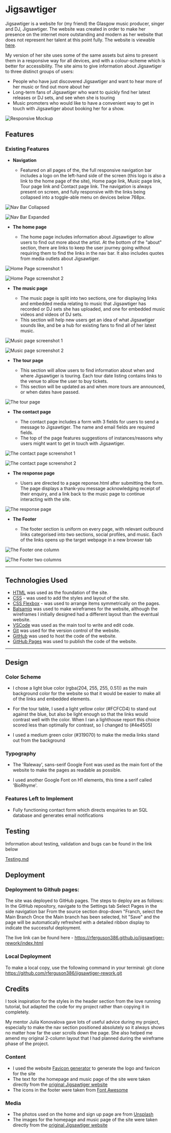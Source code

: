 # Jigsawtiger

Jigsawtiger is a website for (my friend) the Glasgow music producer, singer and DJ, Jigsawtiger. The website was created in order to make her presence on the internet more outstanding and modern as her website that does not represent her talent at this point fully. The website is viewable [here](https://www.jigsawtiger.com/). 

My version of her site uses some of the same assets but aims to present them in a responsive way for all devices, and with a colour-scheme which is better for accessibility. The site aims to give information about Jigsawtiger to three distinct groups of users:

 - People who have just discovered Jigsawtiger and want to hear more of her music or find out more about her
 - Long-term fans of Jigsawtiger who want to quickly find her latest releases or DJ sets, and see when she is touring
 - Music promoters who would like to have a convenient way to get in touch with Jigsawtiger about booking her for a show.

![Responsive Mockup](documentation/jigsawtiger.png)


## Features 

### Existing Features

- __Navigation__

  - Featured on all pages of the, the full responsive navigation bar includes a logo on the left-hand side of the screen (this logo is also a link to the home page of the site), Home page link, Music page link, Tour page link and Contact page link. The navigation is always present on screen, and fully responsive with the links being collapsed into a toggle-able menu on devices below 768px.


![Nav Bar Collapsed](documentation/images/navbar_collapsed.png)

![Nav Bar Expanded](documentation/images/navbar_expanded.png)

- __The home page__

  - The home page includes information about Jigsawtiger to allow users to find out more about the artist. At the bottom of the "about" section, there are links to keep the user journey going without requiring them to find the links in the nav bar. It also includes quotes from media outlets about Jigsawtiger.
  
![Home Page screenshot 1](documentation/images/homepage_1.png)

![Home Page screenshot 2](documentation/images/homepage_2.png)

- __The music page__

  - The music page is split into two sections, one for displaying links and embedded media relating to music that Jigsawtiger has recorded or DJ sets she has uploaded, and one for embedded music videos and videos of DJ sets.
  - This section will help new users get an idea of what Jigsawtiger sounds like, and be a hub for existing fans to find all of her latest music. 

![Music page screenshot 1](documentation/images/music_page_1.png)

![Music page screenshot 2](documentation/images/music_page_2.png)

- __The tour page__

  - This section will allow users to find information about when and where Jigsawtiger is touring. Each tour date listing contains links to the venue to allow the user to buy tickets.
  - This section will be updated as and when more tours are announced, or when dates have passed.

![The tour page](documentation/images/tour_page.png)

- __The contact page__ 

  - The contact page includes a form with 3 fields for users to send a message to Jigsawtiger. The name and email fields are required fields.
  - The top of the page features suggestions of instances/reasons why users might want to get in touch with Jigsawtiger.

![The contact page screenshot 1](documentation/images/contact_page_1.png)

![The contact page screenshot 2](documentation/images/contact_page_2.png)

- __The response page__

  - Users are directed to a page reponse.html after submitting the form. The page displays a thank-you message acknowledging receipt of their enquiry, and a link back to the music page to continue interacting with the site.

![The response page](documentation/images/response_page.png)

- __The Footer__

  - The footer section is uniform on every page, with relevant outbound links categorised into two sections, social profiles, and music. Each of the links opens up the target webpage in a new browser tab

![The Footer one column](documentation/images/footer_one_column.png)

![The Footer two columns](documentation/images/footer_two_columns.png)

---
## Technologies Used

- [HTML](https://developer.mozilla.org/en-US/docs/Web/HTML) was used as the foundation of the site.
- [CSS](https://developer.mozilla.org/en-US/docs/Web/css) - was used to add the styles and layout of the site.
- [CSS Flexbox](https://developer.mozilla.org/en-US/docs/Learn/CSS/CSS_layout/Flexbox) - was used to arrange items symmetrically on the pages.
- [Balsamiq](https://balsamiq.com/) was used to make wireframes for the website, although the wireframes I initially designed had a different layout than the eventual website.
- [VSCode](https://code.visualstudio.com/) was used as the main tool to write and edit code.
- [Git](https://git-scm.com/) was used for the version control of the website.
- [GitHub](https://github.com/) was used to host the code of the website.
- [GitHub Pages](https://docs.github.com/en/pages/getting-started-with-github-pages/about-github-pages) was used to publish the code of the website.


---
## Design

### Color Scheme

- I chose a light blue color (rgba(204, 255, 255, 0.51)) as the main background color for the website so that it would be easier to make all of the links and embedded elements.

- For the tour table, I used a light yellow color (#FCFCD4) to stand out against the blue, but also be light enough so that the links would contrast well with the color. When I ran a lighthouse report this choice scored less than optimally for contrast, so I changed to (#4e4505)

- I used a medium green color (#319070) to make the media links stand out from the background

### Typography

- The 'Raleway', sans-serif Google Font was used as the main font of the website to make the pages as readable as possible.

- I used another Google Font on H1 elements, this time a serif called 'BioRhyme'.


### Features Left to Implement

- Fully functioning contact form which directs enquiries to an SQL database and generates email notifications

## Testing 

Information about testing, validation and bugs can be found in the link below

[Testing.md](TESTING.md)

## Deployment

### Deployment to Github pages:

The site was deployed to GitHub pages. The steps to deploy are as follows:
In the GitHub repository, navigate to the Settings tab
Select Pages in the side navigation bar
From the source section drop-down "Franch, select the Main Branch
Once the Main branch has been selected, hit "Save" and the page will be automatically refreshed with a detailed ribbon display to indicate the successful deployment.

The live link can be found here - https://rferguson386.github.io/jigsawtiger-rework/index.html

### Local Deployment
To make a local copy, use the following command in your terminal:
git clone https://github.com/rferguson386/jigsawtiger-rework.git

## Credits 

I took inspiration for the styles in the header section from the love running tutorial, but adapted the code for my project rather than copying it in completely.

My mentor Julia Konovalova gave lots of useful advice during my project, especially to make the nav section positioned absolutely so it always shows no matter how far the user scrolls down the page. She also helped me amend my original 2-column layout that I had planned during the wireframe phase of the project.

### Content 

- I used the website [Favicon generator](https://favicon.io/) to generate the logo and favicon for the site
- The text for the homepage and music page of the site were taken directly from the [original Jigsawtiger website](https://www.jigsawtiger.com/)
- The icons in the footer were taken from [Font Awesome](https://fontawesome.com/)

### Media

- The photos used on the home and sign up page are from [Unsplash](https://unsplash.com/)
- The images for the homepage and music page of the site were taken directly from the [original Jigsawtiger website](https://www.jigsawtiger.com/)



